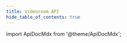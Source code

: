 ```yaml
---
title: Videoroom API
hide_table_of_contents: true
---
```


import ApiDocMdx from '@theme/ApiDocMdx';

<ApiDocMdx id="openapi" />